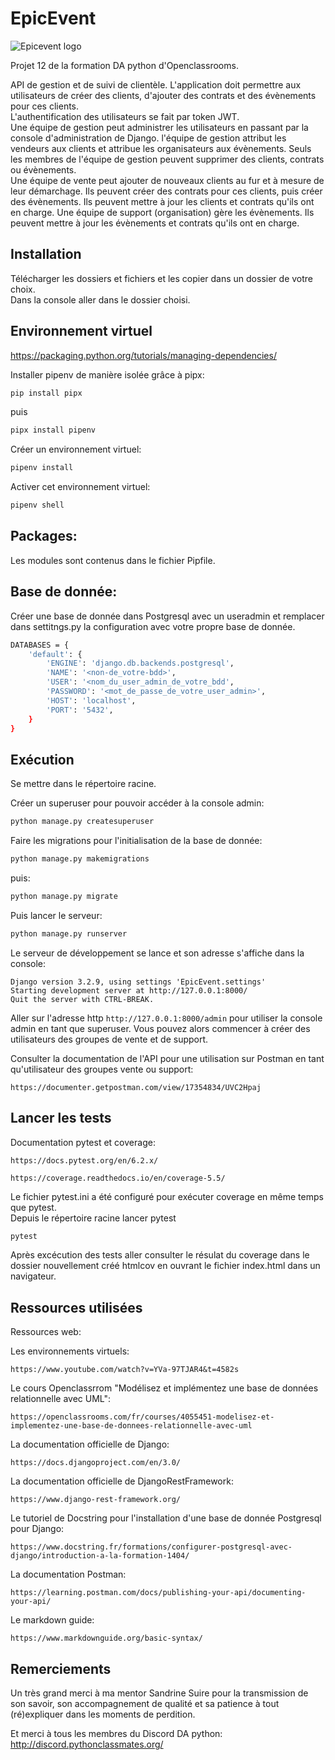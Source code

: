 # EpicEvent

![Epicevent logo](https://user.oc-static.com/upload/2020/09/22/16007804386673_P10.png "Epicevent logo")

Projet 12 de la formation DA python d'Openclassrooms.

API de gestion et de suivi de clientèle. L'application doit permettre aux utilisateurs de créer des clients, d'ajouter des contrats et des évènements  pour ces clients.  
L'authentification des utilisateurs se fait par token JWT.  
Une équipe de gestion peut administrer les utilisateurs en passant par la console d'administration de Django.  l'équipe de gestion attribut les vendeurs aux clients et attribue les organisateurs aux évènements. Seuls les membres de l'équipe de gestion peuvent supprimer des clients, contrats ou évènements.  
Une équipe de vente peut ajouter de nouveaux clients au fur et à mesure de leur démarchage. Ils peuvent créer des contrats pour ces clients, puis créer des évènements. Ils peuvent mettre à jour les clients et contrats qu'ils ont en charge.
Une équipe de support (organisation) gère les évènements. Ils peuvent mettre à jour les évènements et contrats qu'ils ont en charge.

Installation
---
Télécharger les dossiers et fichiers et les copier dans un dossier de votre choix.  
Dans la console aller dans le dossier choisi.

Environnement virtuel
---
https://packaging.python.org/tutorials/managing-dependencies/


Installer pipenv de manière isolée grâce à pipx:
```bash
pip install pipx
```
puis

```bash
pipx install pipenv
```

Créer un environnement virtuel:
```bash
pipenv install
```

Activer cet environnement virtuel:

```bash 
pipenv shell 
```


Packages:
---

Les modules sont contenus dans le fichier Pipfile.


Base de donnée:
---

Créer une base de donnée dans Postgresql avec un useradmin et remplacer dans settitngs.py la configuration avec votre propre base de donnée.  
```bash 
DATABASES = {
    'default': {
        'ENGINE': 'django.db.backends.postgresql',
        'NAME': '<non-de_votre-bdd>',
        'USER': '<nom_du_user_admin_de_votre_bdd',
        'PASSWORD': '<mot_de_passe_de_votre_user_admin>',
        'HOST': 'localhost',
        'PORT': '5432',
    }
}
```

Exécution
---
Se mettre dans le répertoire racine.

Créer un superuser pour pouvoir accéder à la console admin:
```bash 
python manage.py createsuperuser
```

Faire les migrations pour l'initialisation de la base de donnée:

```bash 
python manage.py makemigrations
```
puis:

```bash 
python manage.py migrate
```

Puis lancer le serveur:

```bash 
python manage.py runserver
```
Le serveur de développement se lance et son adresse s'affiche dans la console:

`Django version 3.2.9, using settings 'EpicEvent.settings'`  
`Starting development server at http://127.0.0.1:8000/`  
`Quit the server with CTRL-BREAK.`


Aller sur l'adresse http `http://127.0.0.1:8000/admin` pour utiliser la console admin en tant que superuser.
Vous pouvez alors commencer à créer des utilisateurs des groupes de vente et de support.

Consulter la documentation de l'API pour une utilisation sur Postman en tant qu'utilisateur des groupes vente ou support:  

    https://documenter.getpostman.com/view/17354834/UVC2Hpaj


Lancer les tests
---

Documentation pytest et coverage:

    https://docs.pytest.org/en/6.2.x/

    https://coverage.readthedocs.io/en/coverage-5.5/

Le fichier pytest.ini a été configuré pour exécuter coverage en même temps que pytest.  
Depuis le répertoire racine lancer pytest
```bash 
pytest
```

Après excécution des tests aller consulter le résulat du coverage dans le dossier nouvellement créé htmlcov en ouvrant le fichier index.html dans un navigateur.


Ressources utilisées
---

Ressources web:

Les environnements virtuels:

    https://www.youtube.com/watch?v=YVa-97TJAR4&t=4582s


Le cours Openclassrrom "Modélisez et implémentez une base de données relationnelle avec UML":

    https://openclassrooms.com/fr/courses/4055451-modelisez-et-implementez-une-base-de-donnees-relationnelle-avec-uml


La documentation officielle de Django:

    https://docs.djangoproject.com/en/3.0/


La documentation officielle de DjangoRestFramework:

    https://www.django-rest-framework.org/


Le tutoriel de Docstring pour l'installation d'une base de donnée Postgresql pour Django:

    https://www.docstring.fr/formations/configurer-postgresql-avec-django/introduction-a-la-formation-1404/


La documentation Postman:

    https://learning.postman.com/docs/publishing-your-api/documenting-your-api/

Le markdown guide:

    https://www.markdownguide.org/basic-syntax/



Remerciements
---

Un très grand merci à ma mentor Sandrine Suire pour la transmission de son savoir, son accompagnement de qualité et sa patience à tout (ré)expliquer dans les moments de perdition.

Et merci à tous les membres du Discord DA python: 
http://discord.pythonclassmates.org/